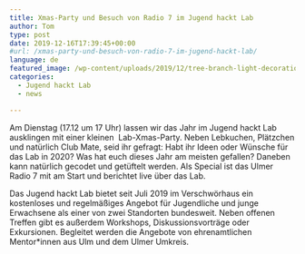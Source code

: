 ```yaml
---
title: Xmas-Party und Besuch von Radio 7 im Jugend hackt Lab
author: Tom
type: post
date: 2019-12-16T17:39:45+00:00
#url: /xmas-party-und-besuch-von-radio-7-im-jugend-hackt-lab/
language: de
featured_image: /wp-content/uploads/2019/12/tree-branch-light-decoration-holiday-glow-843837-pxhere.com-1-e1576516698216.jpg
categories:
  - Jugend hackt Lab
  - news

---
```

Am Dienstag (17.12 um 17 Uhr) lassen wir das Jahr im Jugend hackt Lab ausklingen mit einer kleinen  Lab-Xmas-Party. Neben Lebkuchen, Plätzchen und natürlich Club Mate, seid ihr gefragt: Habt ihr Ideen oder Wünsche für das Lab in 2020? Was hat euch dieses Jahr am meisten gefallen? Daneben kann natürlich gecodet und getüftelt werden. Als Special ist das Ulmer Radio 7 mit am Start und berichtet live über das Lab.

Das Jugend hackt Lab bietet seit Juli 2019 im Verschwörhaus ein kostenloses und regelmäßiges Angebot für Jugendliche und junge Erwachsene als einer von zwei Standorten bundesweit. Neben offenen Treffen gibt es außerdem Workshops, Diskussionsvorträge oder Exkursionen. Begleitet werden die Angebote von ehrenamtlichen Mentor*innen aus Ulm und dem Ulmer Umkreis.
